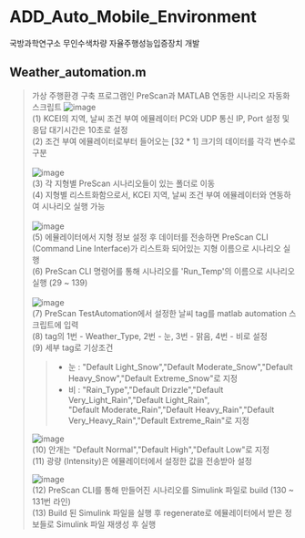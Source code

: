 # ADD_Auto_Mobile_Environment
국방과학연구소 무인수색차량 자율주행성능입증장치 개발

## Weather_automation.m
> 가상 주행환경 구축 프로그램인 PreScan과 MATLAB 연동한 시나리오 자동화 스크립트
> ![image](https://user-images.githubusercontent.com/36038244/147515243-1ac31091-0b7b-4d49-891d-018218d48d78.png) <br>
> (1) KCEI의 지역, 날씨 조건 부여 에뮬레이터 PC와 UDP 통신 IP, Port 설정 및 응답 대기시간은 10초로 설정 <br>
> (2) 조건 부여 에뮬레이터로부터 들어오는 [32 * 1] 크기의 데이터를 각각 변수로 구분 <br> <br>
> ![image](https://user-images.githubusercontent.com/36038244/147515373-d18e9158-a634-4d0e-99f6-344e90f67777.png) <br>
> (3) 각 지형별 PreScan 시나리오들이 있는 폴더로 이동 <br>
> (4) 지형별 리스트화함으로서, KCEI 지역, 날씨 조건 부여 에뮬레이터와 연동하여 시나리오 실행 가능 <br> <br>
> ![image](https://user-images.githubusercontent.com/36038244/147515531-53e8e23c-9652-4f6f-bf6e-970e1185af11.png) <br>
> (5) 에뮬레이터에서 지형 정보 설정 후 데이터를 전송하면 PreScan CLI (Command Line Interface)가 리스트화 되어있는 지형 이름으로 시나리오 실행 <br>
> (6) PreScan CLI 명령어를 통해 시나리오를 'Run_Temp'의 이름으로 시나리오 실행 (29 ~ 139) <br> <br>
> ![image](https://user-images.githubusercontent.com/36038244/147515757-7445cfa3-af4b-4e72-b42d-115968f41122.png) <br>
> (7) PreScan TestAutomation에서 설정한 날씨 tag를 matlab automation 스크립트에 입력 <br>
> (8) tag의 1번 - Weather_Type, 2번 - 눈, 3번 - 맑음, 4번 - 비로 설정 <br>
> (9) 세부 tag로 기상조건 
> > - 눈 : "Default Light_Snow","Default Moderate_Snow","Default Heavy_Snow","Default Extreme_Snow"로 지정
> > - 비 : "Rain_Type","Default Drizzle","Default Very_Light_Rain","Default Light_Rain",<br>"Default Moderate_Rain","Default Heavy_Rain","Default Very_Heavy_Rain","Default Extreme_Rain"로 지정 <br>
>
> ![image](https://user-images.githubusercontent.com/36038244/147515962-817381d6-1ae6-4c1c-8508-c235190f1605.png) <br>
> (10) 안개는 "Default Normal","Default High","Default Low"로 지정 <br>
> (11) 광량 (Intensity)은 에뮬레이터에서 설정한 값을 전송받아 설정 <br>
>
> ![image](https://user-images.githubusercontent.com/36038244/147516167-6fd41be0-02a9-49a2-ba51-b0fbbfd97e5d.png) <br>
> (12) PreScan CLI를 통해 만들어진 시나리오를 Simulink 파일로 build (130 ~ 131번 라인) <br>
> (13) Build 된 Simulink 파일을 실행 후 regenerate로 에뮬레이터에서 받은 정보들로 Simulink 파일 재생성 후 실행

